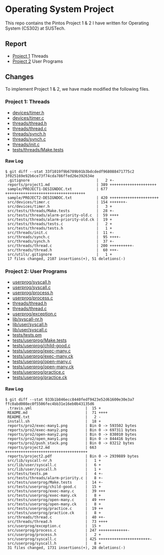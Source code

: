# Operating System Project
This repo contains the Pintos Project 1 & 2 I have written for Operating System (CS302) at SUSTech.

## Report
- [Project 1](reports/project1.md) Threads
- [Project 2](reports/project2.md) User Programs

## Changes
To implement Project 1 & 2, we have made modified the following files.

### Project 1: Threads

- [devices/timer.h](src/devices/timer.h)
- [devices/timer.c](src/devices/timer.c)
- [threads/thread.h](src/threads/thread.h)
- [threads/thread.c](src/threads/threads.c)
- [threads/synch.h](src/threads/synch.h)
- [threads/synch.c](src/threads/synch.c)
- [threads/init.c](src/threads/init.c)
- [tests/threads/Make.tests](src/tests/threads/Make.tests)


#### Raw Log
```shell
$ git diff --stat 33f1019f9b6789b91b3bdcdedf968088471775c2 3f025169e92b6ce73f74cda786ffed26e392634e
 .gitignore                              |   2 +-
 reports/project1.md                     | 389 +++++++++++++++++++++
 sample/PROJECT1-DESIGNDOC.txt           | 677 ++++++++++++++++++++++++++++++++++++
 sample/PROJECT2-DESIGNDOC.txt           | 420 ++++++++++++++++++++++
 src/devices/timer.c                     | 154 +++++++-
 src/devices/timer.h                     |   3 +
 src/tests/threads/Make.tests            |  28 +-
 src/tests/threads/alarm-priority-old.c  |  59 ++++
 src/tests/threads/alarm-priority-old.ck |  19 +
 src/tests/threads/tests.c               |   2 +
 src/tests/threads/tests.h               |   1 +
 src/threads/init.c                      |  11 +-
 src/threads/synch.c                     |  95 ++++-
 src/threads/synch.h                     |  37 +-
 src/threads/thread.c                    | 200 ++++++++++-
 src/threads/thread.h                    |  60 +++-
 src/utils/.gitignore                    |   1 +
 17 files changed, 2107 insertions(+), 51 deletions(-)
```

### Project 2: User Programs

- [userprog/syscall.h](src/userprog/syscall.h)
- [userprog/syscall.c](src/userprog/syscall.c)
- [userprog/process.h](src/userprog/process.h)
- [userprog/process.c](src/userprog/process.c)
- [threads/thread.h](src/threads/thread.h)
- [threads/thread.c](src/threads/thread.c)
- [userprog/exception.c](src/userprog/exception.c)
- [lib/syscall-nr.h](src/lib/syscall-nr.h)
- [lib/user/syscall.h](src/lib/user/syscall.c)
- [lib/user/syscall.c](src/lib/user/syscall.c)
- [tests/tests.pm](src/tests/tests.pm)
- [tests/userprog/Make.tests](src/tests/userprog/Make.tests)
- [tests/userprog/child-good.c](src/tests/userprog/child-good.c)
- [tests/userprog/exec-many.c](src/tests/userprog/exec-many.c)
- [tests/userprog/exec-many.ck](src/tests/userprog/exec-many.ck)
- [tests/userprog/open-many.c](src/tests/userprog/open-many.c)
- [tests/userprog/open-many.ck](src/tests/userprog/open-many.ck)
- [tests/userprog/practice.c](src/tests/userprog/practice.c)
- [tests/userprog/practice.ck](src/tests/userprog/practice.ck)

#### Raw Log
```shell
$ git diff --stat 933b1b846ecc8440fedf9423e52d61600e30e3a7 ffc0abd008ec0f5506fec4bb31e16eb0b43135d6
 .travis.yml                        |  15 +
 README.md                          |  71 ++++
 README.txt                         |   2 -
 install.sh                         |  18 +
 reports/pro2/exec-many1.png        | Bin 0 -> 593502 bytes
 reports/pro2/exec-many2.png        | Bin 0 -> 697311 bytes
 reports/pro2/open-many2.png        | Bin 0 -> 838010 bytes
 reports/pro2/open_many1.png        | Bin 0 -> 844416 bytes
 reports/pro2/push_stack.png        | Bin 0 -> 83212 bytes
 reports/project2.md                | 663 +++++++++++++++++++++++++++++++++++++
 reports/project2.pdf               | Bin 0 -> 2939889 bytes
 src/lib/syscall-nr.h               |   1 +
 src/lib/user/syscall.c             |   6 +
 src/lib/user/syscall.h             |   1 +
 src/tests/tests.pm                 |   4 +-
 src/tests/threads/alarm-priority.c |   8 +-
 src/tests/userprog/Make.tests      |  14 +-
 src/tests/userprog/child-good.c    |  15 +
 src/tests/userprog/exec-many.c     |  39 +++
 src/tests/userprog/exec-many.ck    |   8 +
 src/tests/userprog/open-many.c     |  49 +++
 src/tests/userprog/open-many.ck    |   8 +
 src/tests/userprog/practice.c      |  19 ++
 src/tests/userprog/practice.ck     |   8 +
 src/threads/thread.c               |  40 ++-
 src/threads/thread.h               |  73 ++++
 src/userprog/exception.c           |  15 +
 src/userprog/process.c             | 247 +++++++++++++-
 src/userprog/process.h             |   2 +
 src/userprog/syscall.c             | 425 +++++++++++++++++++++++-
 src/userprog/syscall.h             |   8 +
 31 files changed, 1731 insertions(+), 28 deletions(-)
```
